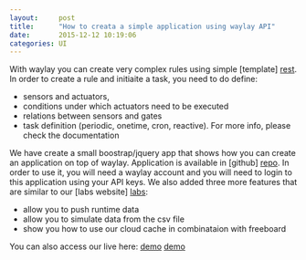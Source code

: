 ```yaml
---
layout:     post
title:      "How to creata a simple application using waylay API"
date:       2015-12-12 10:19:06
categories: UI
---
```


With waylay you can create very complex rules using simple [template] [rest]. In order to create a rule and initiaite a task, you need to do define:
* sensors and actuators, 
* conditions under which actuators need to be executed
* relations between sensors and gates
* task definition (periodic, onetime, cron, reactive).
For more info, please check the documentation

We have create a small boostrap/jquery app that shows how you can create an application on top of waylay. Application is available in [github] [repo].
In order to use it, you will need a waylay account and you will need to login to this application using your API keys.
We also added three more features that are similar to our [labs website] [labs]:
* allow you to push runtime data
* allow you to simulate data from the csv file
* show you how to use our cloud cache in combinataion with freeboard

You can also access our live here: [demo] [demo]

[repo]: https://github.com/waylayio/demo-hvac
[rest]: http://docs.waylay.io/Waylay-REST-API-documentation.html#Createthetask
[labs]: http://labs.waylay.io/
[freeboard]: https://freeboard.io/
[demo]: http://demo-customers.waylay.io/

